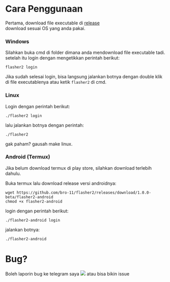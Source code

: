 # Cara Penggunaan
Pertama, download file executable di [release](https://github.com/bro-11/flasher2/releases/tag/1.0.0-beta)\
download sesuai OS yang anda pakai.

### Windows
Silahkan buka cmd di folder dimana anda mendownload file executable tadi.\
setelah itu login dengan mengetikkan perintah berikut:
```
flasher2 login
```
Jika sudah selesai login, bisa langsung jalankan botnya dengan double klik di file executablenya atau ketik `flasher2` di cmd.

### Linux
Login dengan perintah berikut:
```
./flasher2 login
```
lalu jalankan botnya dengan perintah:
```
./flasher2
```
gak paham? gausah make linux.

### Android (Termux)
Jika belum download termux di play store, silahkan download terlebih dahulu.

Buka termux lalu download release versi androidnya:
```
wget https://github.com/bro-11/flasher2/releases/download/1.0.0-beta/flasher2-android
chmod +x flasher2-android
```
login dengan perintah berikut:
```
./flasher2-android login
```
jalankan botnya:
```
./flasher2-android
```
# Bug?
Boleh laporin bug ke telegram saya [<img src="https://img.shields.io/badge/telegram-bro12221-blue?style=flat&logo=telegram">](https://t.me/bro12221) atau bisa bikin issue
